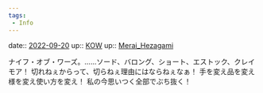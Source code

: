```yaml
---
tags:
 - Info
---
```


date:: [2022-09-20](Daily_Note/2022-09-20.md)
up:: [KOW](../Bar/Novel/Nacaria/KOW.md)
up:: [Merai_Hezagami](../Bar/Novel/Nacaria/Merai_Hezagami.md)

ナイフ・オブ・ワーズ。……ソード、バロング、ショート、エストック、クレイモア！
切れねぇからって、切らねぇ理由にはならねぇなぁ！
手を変え品を変え様を変え使い方を変え！
私の今思いつく全部でぶち抜く！